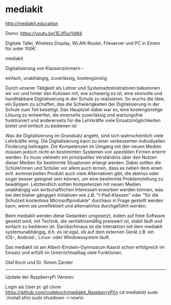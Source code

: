 # mediakit
http://mediakit.education

Demo: https://youtu.be/1EJf5ur1sM4

Digitale Tafel, Wireless Display, WLAN-Router, Fileserver und PC in Einem für unter 100€:

mediakit 

Digitalisierung von Klassenzimmern -

einfach, unabhängig, zuverlässig, kostengünstig

Durch unserer Tätigkeit als Lehrer und Systemadministratoren bekommen wir vor und hinter den Kulissen mit, wie schwierig es ist, eine sinnvolle und handhabbare Digitalisierung in der Schule zu realisieren. So wuchs die Idee, ein System zu schaffen, das die Schwierigkeiten der Digitalisierung in der Schule zum Teil beseitigt. Das Hauptziel dabei war es, eine kostengünstige Lösung zu entwerfen, die einerseits zuverlässig und wartungsfrei funktioniert und andererseits für die Lehrkräfte viele Einsatzmöglichkeiten bietet und einfach zu bedienen ist

Was die Digitalisierung im Grundsatz angeht, sind sich wahrscheinlich viele Lehrkräfte einig. Die Digitalisierung kann zu einer verbesserten individuellen Förderung beitragen. Die Kompetenzen im Umgang mit den neuen Medien müssen jedoch nicht an bestimmten Systemen von speziellen Firmen erlernt werden. Es muss vielmehr ein prinzipielles Verständnis über den Nutzen dieser Medien für bestimmte Situationen erlangt werden. Dabei sollten die Schülerinnen und Schüler vor allem auch lernen, dass es neben dem einen evtl. kommerziellen Produkt auch viele Alternativen gibt, die ebenso oder sogar besser geeignet sein können, um eine bestimmte Problemstellung zu bewältigen. Letztendlich sollten Kompetenzen mit neuen Medien unabhängig von wirtschaftlichen Interessen erworben werden können, was bei den bisher gängigen Initiativen wie z.B. "I-Pad-Klassen" oder "für die Schulzeit kostenlose Microsoftprodukte" durchaus in Frage gestellt werden kann, wenn sie unreflektiert und alternativlos durchgeführt werden.

Beim mediakit werden diese Gedanken umgesetzt, indem auf freie Software gesetzt wird, mit Technik, die verhältnismäßig preiswert ist, stabil läuft und einfach zu bedienen ist. Darüberhinaus ist die Interaktion mit dem mediakit systemunabhängig, d.h. es ist egal, ob auf dem externen Gerät z.B. ein iOS-, Android-, Linux- oder Windowssystem läuft.

Das mediakit ist am Albert-Einstein-Gymnasium Kaarst schon erfolgreich im Einsatz und erfüllt im Unterrichtsalltag viele Funktionen.

Olaf Koch und Dr. Simon Zander

-------------------------------
Update der RaspberryPi Version:

Login als User pi:
git clone https://github.com/codekoch/mediakit_RaspberryPi\n
cd mediakitņ
sudo ./install.sh\n
sudo shutdown -r now\n


